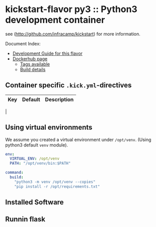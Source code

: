
# kickstart-flavor py3 :: Python3 development container

see (http://github.com/infracamp/kickstart) for more information.

Document Index:

- [Development Guide for this flavor](DEVELOPMENT.md)
- [Dockerhub page](https://hub.docker.com/r/infracamp/kickstart-flavor-py3/)
    - [Tags available](https://hub.docker.com/r/infracamp/kickstart-flavor-py3/tags/)
    - [Build details](https://hub.docker.com/r/infracamp/kickstart-flavor-py3/builds/)


## Container specific `.kick.yml`-directives

| Key | Default | Description |
|----------------|----------------|---------------------|
|


## Using virtual environments

We assume you created a virtual environment under `/opt/venv`. (Using python3 default `venv` module).

```yaml
env:
  VIRTUAL_ENV: /opt/venv
  PATH: "/opt/venv/bin:$PATH"

command:
  build:
    "python3 -m venv /opt/venv --copies"
    "pip install -r /opt/requirements.txt"
```




## Installed Software


## Runnin flask





